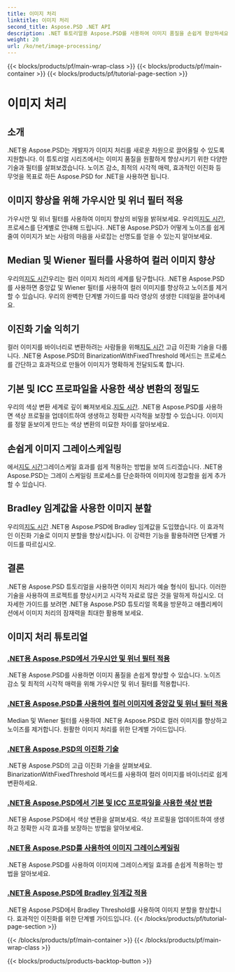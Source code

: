 ```yaml
---
title: 이미지 처리
linktitle: 이미지 처리
second_title: Aspose.PSD .NET API
description: .NET 튜토리얼용 Aspose.PSD를 사용하여 이미지 품질을 손쉽게 향상하세요. 가우시안 및 위너 필터, 색상 변환, 이진화 등과 같은 기술을 알아보세요.
weight: 20
url: /ko/net/image-processing/
---
```


{{< blocks/products/pf/main-wrap-class >}}
{{< blocks/products/pf/main-container >}}
{{< blocks/products/pf/tutorial-page-section >}}

# 이미지 처리


## 소개

.NET용 Aspose.PSD는 개발자가 이미지 처리를 새로운 차원으로 끌어올릴 수 있도록 지원합니다. 이 튜토리얼 시리즈에서는 이미지 품질을 원활하게 향상시키기 위한 다양한 기술과 필터를 살펴보겠습니다. 노이즈 감소, 최적의 시각적 매력, 효과적인 이진화 등 무엇을 목표로 하든 Aspose.PSD for .NET을 사용하면 됩니다.

## 이미지 향상을 위해 가우시안 및 위너 필터 적용
 가우시안 및 위너 필터를 사용하여 이미지 향상의 비밀을 밝혀보세요. 우리의[지도 시간](./apply-gaussian-wiener-filters/), 프로세스를 단계별로 안내해 드립니다. .NET용 Aspose.PSD가 어떻게 노이즈를 쉽게 줄여 이미지가 보는 사람의 마음을 사로잡는 선명도를 얻을 수 있는지 알아보세요.

## Median 및 Wiener 필터를 사용하여 컬러 이미지 향상
 우리의[지도 시간](./apply-median-wiener-filters-color-images/)우리는 컬러 이미지 처리의 세계를 탐구합니다. .NET용 Aspose.PSD를 사용하면 중앙값 및 Wiener 필터를 사용하여 컬러 이미지를 향상하고 노이즈를 제거할 수 있습니다. 우리의 완벽한 단계별 가이드를 따라 영상의 생생한 디테일을 끌어내세요.

## 이진화 기술 익히기
 컬러 이미지를 바이너리로 변환하려는 사람들을 위해[지도 시간](./binarization-techniques/) 고급 이진화 기술을 다룹니다. .NET용 Aspose.PSD의 BinarizationWithFixedThreshold 메서드는 프로세스를 간단하고 효과적으로 만들어 이미지가 명확하게 전달되도록 합니다.

## 기본 및 ICC 프로파일을 사용한 색상 변환의 정밀도
 우리의 색상 변환 세계로 깊이 빠져보세요.[지도 시간](./color-conversion-default-icc-profiles/). .NET용 Aspose.PSD를 사용하면 색상 프로필을 업데이트하여 생생하고 정확한 시각적을 보장할 수 있습니다. 이미지를 정말 돋보이게 만드는 색상 변환의 미묘한 차이를 알아보세요.

## 손쉽게 이미지 그레이스케일링
 에서[지도 시간](./grayscaling-images/)그레이스케일 효과를 쉽게 적용하는 방법을 보여 드리겠습니다. .NET용 Aspose.PSD는 그레이 스케일링 프로세스를 단순화하여 이미지에 정교함을 쉽게 추가할 수 있습니다.

## Bradley 임계값을 사용한 이미지 분할
 우리의[지도 시간](./apply-bradley-threshold/) .NET용 Aspose.PSD에 Bradley 임계값을 도입했습니다. 이 효과적인 이진화 기술로 이미지 분할을 향상시킵니다. 이 강력한 기능을 활용하려면 단계별 가이드를 따르십시오.

## 결론
.NET용 Aspose.PSD 튜토리얼을 사용하면 이미지 처리가 예술 형식이 됩니다. 이러한 기술을 사용하여 프로젝트를 향상시키고 시각적 자료로 많은 것을 말하게 하십시오. 더 자세한 가이드를 보려면 .NET용 Aspose.PSD 튜토리얼 목록을 방문하고 애플리케이션에서 이미지 처리의 잠재력을 최대한 활용해 보세요.

## 이미지 처리 튜토리얼
### [.NET용 Aspose.PSD에서 가우시안 및 위너 필터 적용](./apply-gaussian-wiener-filters/)
.NET용 Aspose.PSD를 사용하면 이미지 품질을 손쉽게 향상할 수 있습니다. 노이즈 감소 및 최적의 시각적 매력을 위해 가우시안 및 위너 필터를 적용합니다.
### [.NET용 Aspose.PSD를 사용하여 컬러 이미지에 중앙값 및 위너 필터 적용](./apply-median-wiener-filters-color-images/)
Median 및 Wiener 필터를 사용하여 .NET용 Aspose.PSD로 컬러 이미지를 향상하고 노이즈를 제거합니다. 원활한 이미지 처리를 위한 단계별 가이드입니다.
### [.NET용 Aspose.PSD의 이진화 기술](./binarization-techniques/)
.NET용 Aspose.PSD의 고급 이진화 기술을 살펴보세요. BinarizationWithFixedThreshold 메서드를 사용하여 컬러 이미지를 바이너리로 쉽게 변환하세요.
### [.NET용 Aspose.PSD에서 기본 및 ICC 프로파일을 사용한 색상 변환](./color-conversion-default-icc-profiles/)
.NET용 Aspose.PSD에서 색상 변환을 살펴보세요. 색상 프로필을 업데이트하여 생생하고 정확한 시각 효과를 보장하는 방법을 알아보세요.
### [.NET용 Aspose.PSD를 사용하여 이미지 그레이스케일링](./grayscaling-images/)
.NET용 Aspose.PSD를 사용하여 이미지에 그레이스케일 효과를 손쉽게 적용하는 방법을 알아보세요.
### [.NET용 Aspose.PSD에 Bradley 임계값 적용](./apply-bradley-threshold/)
.NET용 Aspose.PSD에서 Bradley Threshold를 사용하여 이미지 분할을 향상합니다. 효과적인 이진화를 위한 단계별 가이드입니다.
{{< /blocks/products/pf/tutorial-page-section >}}

{{< /blocks/products/pf/main-container >}}
{{< /blocks/products/pf/main-wrap-class >}}

{{< blocks/products/products-backtop-button >}}
